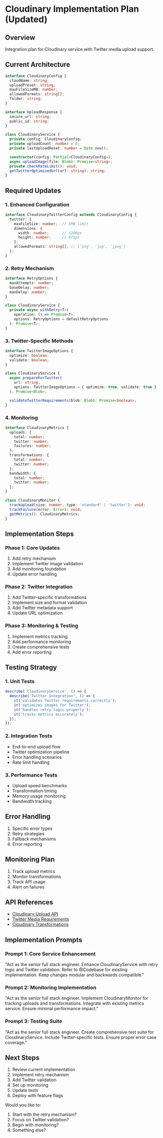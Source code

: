 # Cloudinary Implementation Plan (Updated)

## Overview
Integration plan for Cloudinary service with Twitter media upload support.

## Current Architecture

```typescript
interface CloudinaryConfig {
  cloudName: string;
  uploadPreset: string;
  maxFileSizeMB: number;
  allowedFormats: string[];
  folder: string;
}

interface UploadResponse {
  secure_url: string;
  public_id: string;
}

class CloudinaryService {
  private config: CloudinaryConfig;
  private uploadCount: number = 0;
  private lastUploadReset: number = Date.now();

  constructor(config: Partial<CloudinaryConfig>);
  async uploadImage(file: Blob): Promise<string>;
  private checkRateLimit(): void;
  getTwitterOptimizedUrl(url: string): string;
}
```

## Required Updates

### 1. Enhanced Configuration
```typescript
interface CloudinaryTwitterConfig extends CloudinaryConfig {
  twitter: {
    maxFileSize: number;  // 5MB limit
    dimensions: {
      width: number;      // 1200px
      height: number;     // 675px
    };
    allowedFormats: string[]; // ['png', 'jpg', 'jpeg']
  };
}
```

### 2. Retry Mechanism
```typescript
interface RetryOptions {
  maxAttempts: number;
  baseDelay: number;
  maxDelay: number;
}

class CloudinaryService {
  private async withRetry<T>(
    operation: () => Promise<T>,
    options: RetryOptions = defaultRetryOptions
  ): Promise<T>;
}
```

### 3. Twitter-Specific Methods
```typescript
interface TwitterImageOptions {
  optimize: boolean;
  validate: boolean;
}

class CloudinaryService {
  async prepareForTwitter(
    url: string, 
    options: TwitterImageOptions = { optimize: true, validate: true }
  ): Promise<Blob>;

  validateTwitterRequirements(blob: Blob): Promise<boolean>;
}
```

### 4. Monitoring
```typescript
interface CloudinaryMetrics {
  uploads: {
    total: number;
    twitter: number;
    failures: number;
  };
  transformations: {
    total: number;
    twitter: number;
  };
  bandwidth: {
    total: number;
    twitter: number;
  };
}

class CloudinaryMonitor {
  trackUpload(size: number, type: 'standard' | 'twitter'): void;
  trackFailure(error: Error): void;
  getMetrics(): CloudinaryMetrics;
}
```

## Implementation Steps

### Phase 1: Core Updates
1. Add retry mechanism
2. Implement Twitter image validation
3. Add monitoring foundation
4. Update error handling

### Phase 2: Twitter Integration
1. Add Twitter-specific transformations
2. Implement size and format validation
3. Add Twitter metadata support
4. Update URL optimization

### Phase 3: Monitoring & Testing
1. Implement metrics tracking
2. Add performance monitoring
3. Create comprehensive tests
4. Add error reporting

## Testing Strategy

### 1. Unit Tests
```typescript
describe('CloudinaryService', () => {
  describe('Twitter Integration', () => {
    it('validates Twitter requirements correctly');
    it('optimizes images for Twitter');
    it('handles retry logic properly');
    it('tracks metrics accurately');
  });
});
```

### 2. Integration Tests
- End-to-end upload flow
- Twitter optimization pipeline
- Error handling scenarios
- Rate limit handling

### 3. Performance Tests
- Upload speed benchmarks
- Transformation timing
- Memory usage monitoring
- Bandwidth tracking

## Error Handling
1. Specific error types
2. Retry strategies
3. Fallback mechanisms
4. Error reporting

## Monitoring Plan
1. Track upload metrics
2. Monitor transformations
3. Track API usage
4. Alert on failures

## API References
- [Cloudinary Upload API](https://cloudinary.com/documentation/upload_images)
- [Twitter Media Requirements](https://developer.twitter.com/en/docs/twitter-api/v1/media/upload-media/uploading-media/media-best-practices)
- [Cloudinary Transformations](https://cloudinary.com/documentation/image_transformations)

## Implementation Prompts

### Prompt 1: Core Service Enhancement
"Act as the senior full stack engineer. Enhance CloudinaryService with retry logic and Twitter validation. Refer to @Codebase for existing implementation. Keep changes modular and backwards compatible."

### Prompt 2: Monitoring Implementation
"Act as the senior full stack engineer. Implement CloudinaryMonitor for tracking uploads and transformations. Integrate with existing metrics service. Ensure minimal performance impact."

### Prompt 3: Testing Suite
"Act as the senior full stack engineer. Create comprehensive test suite for CloudinaryService. Include Twitter-specific tests. Ensure proper error case coverage."

## Next Steps
1. Review current implementation
2. Implement retry mechanism
3. Add Twitter validation
4. Set up monitoring
5. Update tests
6. Deploy with feature flags

Would you like to:
1. Start with the retry mechanism?
2. Focus on Twitter validation?
3. Begin with monitoring?
4. Something else? 